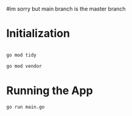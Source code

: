 
#im sorry but main branch is the master branch


# Initialization
```bash

go mod tidy

go mod vendor
```

# Running the App
```bash
go run main.go
```

